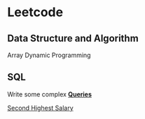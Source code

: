# Leetcode

## Data Structure and Algorithm
Array
Dynamic Programming

## SQL
Write some complex **[Queries](https://github.com/AddyZhang/Leetcode/blob/master/SQL/Second%20Highest%20Salary)**

[Second Highest Salary](https://github.com/AddyZhang/Leetcode/blob/master/SQL/Second%20Highest%20Salary)
 
